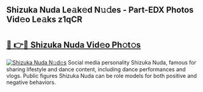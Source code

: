## Shizuka Nuda Le𝚊k𝚎d N𝚞𝚍es - Part-EDX Photos Vid𝚎o Le𝚊ks z1qCR

# <h2><a href="http://fbe3yn.evod.top/?m=Shizuka+Nuda">🔗 👉🔴 Shizuka Nuda Vid𝚎o Ph𝚘t𝚘s</a></h2>

[![Shizuka Nuda N𝚞d𝚎s](https://i.imgur.com/8V9OHl7.gif)](http://fbe3yn.evod.top/?m=Shizuka+Nuda)
Social media personality Shizuka Nuda, famous for sharing lifestyle and dance content, including dance performances and vlogs. Public figures Shizuka Nuda can be role models for both positive and negative behaviors. 
